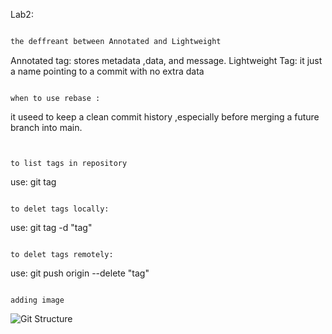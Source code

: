 Lab2:
````sh

the deffreant between Annotated and Lightweight
`````

Annotated tag: stores metadata ,data, and message.
Lightweight Tag: it just a name pointing to a commit with no extra data
`````

when to use rebase :
`````

 it useed to keep a clean commit history ,especially before merging a future branch into main. 
`````


to list tags in repository
`````

use: git tag
`````

to delet tags locally:
`````

use: git tag -d "tag"
`````

to delet tags remotely:
`````

use: git push origin --delete "tag"
`````

adding image
`````

![Git Structure](Screenshot(38).png)

